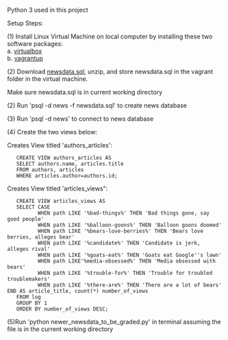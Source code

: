 ﻿
Python 3 used in this project 

Setup Steps: 

(1) Install Linux Virtual Machine on local computer by installing these two software packages: \
       a. [virtualbox](https://www.virtualbox.org/wiki/Downloads) \
       b. [vagrantup](https://www.vagrantup.com/downloads.html)

(2) Download [newsdata.sql](https://d17h27t6h515a5.cloudfront.net/topher/2016/August/57b5f748_newsdata/newsdata.zip), unzip, and store newsdata.sql in the vagrant folder in the virtual machine. 

Make sure newsdata.sql is in current working directory

(2) Run 'psql -d news -f newsdata.sql' to create news database

(3) Run 'psql -d news' to connect to news database

(4) Create the two views below:

Creates View titled 'authors_articles':

       CREATE VIEW authors_articles AS
       SELECT authors.name, articles.title 
       FROM authors, articles
       WHERE articles.author=authors.id; 


Creates View titled 'articles_views":

       CREATE VIEW articles_views AS
       SELECT CASE
              WHEN path LIKE '%bad-things%' THEN 'Bad things gone, say good people' 
              WHEN path LIKE '%balloon-goons%' THEN 'Balloon goons doomed' 
              WHEN path LIKE '%bears-love-berries%' THEN 'Bears love berries, alleges bear' 
              WHEN path LIKE '%candidate%' THEN 'Candidate is jerk, alleges rival' 
              WHEN path LIKE '%goats-eat%' THEN 'Goats eat Google''s lawn' 
              WHEN path LIKE'%media-obsessed%' THEN 'Media obsessed with bears' 
              WHEN path LIKE '%trouble-for%' THEN 'Trouble for troubled troublemakers' 
              WHEN path LIKE '%there-are%' THEN 'There are a lot of bears' END AS article_title, count(*) number_of_views 
       FROM log 
       GROUP BY 1 
       ORDER BY number_of_views DESC;

(5)Run 'python newer_newsdata_to_be_graded.py' in terminal assuming the file is in the current working directory  
